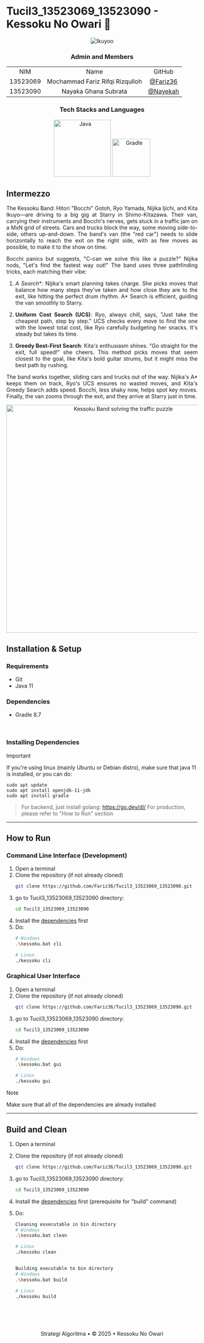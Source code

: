 # Tucil3_13523069_13523090 - Kessoku No Owari 🎸

<div align="center">
  <img src="https://github.com/user-attachments/assets/d337abaf-7a07-45d6-a4b1-2a512e11f822" alt="Ikuyoo" />
</div>

 <div align="center" id="contributor">
   <strong>
     <h3> Admin and Members </h3>
     <table align="center">
       <tr align="center">
         <td>NIM</td>
         <td>Name</td>
         <td>GitHub</td>
       </tr>
       <tr align="center">
         <td>13523069</td>
         <td>Mochammad Fariz Rifqi Rizqulloh</td>
         <td><a href="https://github.com/Fariz36">@Fariz36</a></td>
       </tr>
       <tr align="center">
         <td>13523090</td>
         <td>Nayaka Ghana Subrata</td>
         <td><a href="https://github.com/Nayekah">@Nayekah</a></td>
       </tr>
     </table>
   </strong>
 </div>

<div align="center">
  <h3>Tech Stacks and Languages</h3>

  <p>
    <img src="https://github.com/user-attachments/assets/b9b22c03-8659-4afb-9b73-863c56939830" alt="Java" width="150"/>
    <img src="https://github.com/user-attachments/assets/68aea290-2c23-423a-ad41-3a3eac88e71c" alt="Gradle" width="100"/>
  </p>
</div>

## Intermezzo

<div style="text-align: justify">

The Kessoku Band: Hitori "Bocchi" Gotoh, Ryo Yamada, Nijika Ijichi, and Kita Ikuyo—are driving to a big gig at Starry in Shimo-Kitazawa. Their van, carrying their instruments and Bocchi's nerves, gets stuck in a traffic jam on a MxN grid of streets. Cars and trucks block the way, some moving side-to-side, others up-and-down. The band's van (the "red car") needs to slide horizontally to reach the exit on the right side, with as few moves as possible, to make it to the show on time.

Bocchi panics but suggests, "C-can we solve this like a puzzle?" Nijika nods, "Let's find the fastest way out!" The band uses three pathfinding tricks, each matching their vibe:

1. **A* Search**: Nijika's smart planning takes charge. She picks moves that balance how many steps they've taken and how close they are to the exit, like hitting the perfect drum rhythm. A* Search is efficient, guiding the van smoothly to Starry.

2. **Uniform Cost Search (UCS)**: Ryo, always chill, says, "Just take the cheapest path, step by step." UCS checks every move to find the one with the lowest total cost, like Ryo carefully budgeting her snacks. It's steady but takes its time.

3. **Greedy Best-First Search**: Kita's enthusiasm shines. "Go straight for the exit, full speed!" she cheers. This method picks moves that seem closest to the goal, like Kita's bold guitar strums, but it might miss the best path by rushing.

The band works together, sliding cars and trucks out of the way. Nijika's A* keeps them on track, Ryo's UCS ensures no wasted moves, and Kita's Greedy Search adds speed. Bocchi, less shaky now, helps spot key moves. Finally, the van zooms through the exit, and they arrive at Starry just in time.

</div>

<p align="center">
  <img src="https://github.com/user-attachments/assets/c267a42b-74f6-4d1f-8d42-fde28c104a29" alt="Kessoku Band solving the traffic puzzle" width="600">
</p>

## Installation & Setup
 
### Requirements
- Git
- Java 11

### Dependencies
- Gradle 8.7

<br/>

### Installing Dependencies

<a id="dependencies"></a>
> [!IMPORTANT]  
> If you're using linux (mainly Ubuntu or Debian distro), make sure that java 11 is installed, or you can do:
   ```
   sudo apt update
   sudo apt install openjdk-11-jdk
   sudo apt install gradle
```
> For backend, just install golang: https://go.dev/dl/
> For production, please refer to "How to Run" section

---
 ## How to Run
 ### Command Line Interface (Development)
 1. Open a terminal
 2. Clone the repository (if not already cloned)
       ```bash
    git clone https://github.com/Fariz36/Tucil3_13523069_13523090.git
    
 3. go to Tucil3_13523069_13523090 directory:
       ```bash
    cd Tucil3_13523069_13523090
    
 4. Install the [dependencies](#dependencies) first
 5. Do: 
    ```bash
    # Windows
    .\kessoku.bat cli

    # Linux
    ./kessoku cli

 ### Graphical User Interface
 1. Open a terminal
 2. Clone the repository (if not already cloned)
       ```bash
    git clone https://github.com/Fariz36/Tucil3_13523069_13523090.git
    
 3. go to Tucil3_13523069_13523090 directory:
       ```bash
    cd Tucil3_13523069_13523090
    
 4. Install the [dependencies](#dependencies) first
 5. Do: 
    ```bash
    # Windows
    .\kessoku.bat gui

    # Linux
    ./kessoku gui

> [!Note]
> Make sure that all of the dependencies are already installed

---
 ## Build and Clean
 1. Open a terminal
 2. Clone the repository (if not already cloned)
       ```bash
    git clone https://github.com/Fariz36/Tucil3_13523069_13523090.git
    
 3. go to Tucil3_13523069_13523090 directory:
       ```bash
    cd Tucil3_13523069_13523090
 5. Install the [dependencies](#dependencies) first (prerequisite for "build" command)

 7. Do: 
    ```bash
    Cleaning exxecutable in bin directory
    # Windows
    .\kessoku.bat clean

    # Linux
    ./kessoku clean


    Building executable to bin directory
    # Windows
    .\kessoku.bat build

    # Linux
    ./kessoku build

 <br/>
 <br/>
 <br/>
 <br/>
 
 <div align="center">
 Strategi Algoritma • © 2025 • Kessoku No Owari
 </div>
